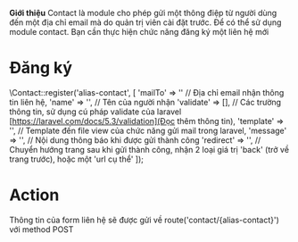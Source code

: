 **Giới thiệu**
 Contact là module cho phép gửi một thông điệp từ người dùng đến một địa chỉ email mà do quản trị viên cài đặt trước.
 Để có thể sử dụng module contact. Bạn cần thực hiện chức năng đăng ký một liên hệ mới

# Đăng ký
\Contact::register('alias-contact', [
	'mailTo'	=>	'' // Địa chỉ email nhận thông tin liên hệ,
	'name'		=>	'', // Tên của người nhận
	'validate'	=>	[], // Các trường thông tin, sử dụng cú pháp validate của laravel [https://laravel.com/docs/5.3/validation](Đọc thêm thông tin),
	'template'	=>	'', // Template đến file view của chức năng gửi mail trong laravel,
	'message'	=>	'', // Nội dung thông báo khi được gửi thành công
	'redirect'	=>	'', // Chuyển hướng trang sau khi gửi thành công, nhận 2 loại giá trị 'back' (trở về trang trước), hoặc một 'url cụ thể'
]);

# Action
Thông tin của form liên hệ sẽ được gửi về route('contact/{alias-contact}') với method POST